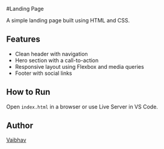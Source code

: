 #Landing Page

A simple landing page built using HTML and CSS.

## Features
- Clean header with navigation
- Hero section with a call-to-action
- Responsive layout using Flexbox and media queries
- Footer with social links

## How to Run
Open `index.html` in a browser or use Live Server in VS Code.

## Author
[Vaibhav](https://github.com/Vaibhavg20004)
